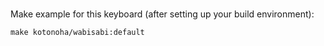 # 

Make example for this keyboard (after setting up your build environment):

    make kotonoha/wabisabi:default

